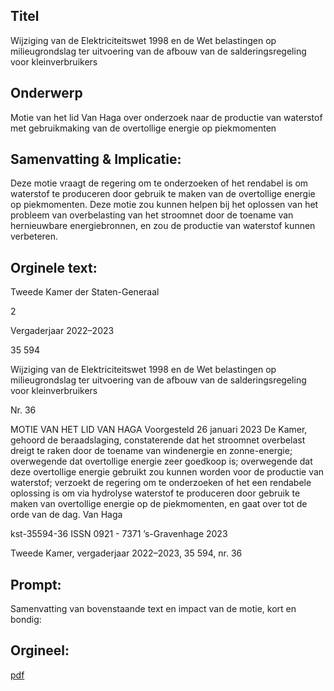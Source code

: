 ## Titel
Wijziging van de Elektriciteitswet 1998 en de Wet belastingen op milieugrondslag ter uitvoering van de afbouw van de salderingsregeling voor kleinverbruikers
## Onderwerp
Motie van het lid Van Haga over onderzoek naar de productie van waterstof met gebruikmaking van de overtollige energie op piekmomenten
## Samenvatting & Implicatie:

Deze motie vraagt de regering om te onderzoeken of het rendabel is om waterstof te produceren door gebruik te maken van de overtollige energie op piekmomenten. Deze motie zou kunnen helpen bij het oplossen van het probleem van overbelasting van het stroomnet door de toename van hernieuwbare energiebronnen, en zou de productie van waterstof kunnen verbeteren.
## Orginele text:


Tweede Kamer der Staten-Generaal

2

Vergaderjaar 2022–2023

35 594

Wijziging van de Elektriciteitswet 1998 en de
Wet belastingen op milieugrondslag ter
uitvoering van de afbouw van de
salderingsregeling voor kleinverbruikers

Nr. 36

MOTIE VAN HET LID VAN HAGA
Voorgesteld 26 januari 2023
De Kamer,
gehoord de beraadslaging,
constaterende dat het stroomnet overbelast dreigt te raken door de
toename van windenergie en zonne-energie;
overwegende dat overtollige energie zeer goedkoop is;
overwegende dat deze overtollige energie gebruikt zou kunnen worden
voor de productie van waterstof;
verzoekt de regering om te onderzoeken of het een rendabele oplossing is
om via hydrolyse waterstof te produceren door gebruik te maken van
overtollige energie op de piekmomenten,
en gaat over tot de orde van de dag.
Van Haga

kst-35594-36
ISSN 0921 - 7371
’s-Gravenhage 2023

Tweede Kamer, vergaderjaar 2022–2023, 35 594, nr. 36


## Prompt:
Samenvatting van bovenstaande text en impact van de motie, kort en bondig:

## Orgineel:
[pdf](https://gegevensmagazijn.tweedekamer.nl/OData/v4/2.0/Document(0cd22245-9dc9-4ce7-a54b-bc70eff3f414)/resource)

